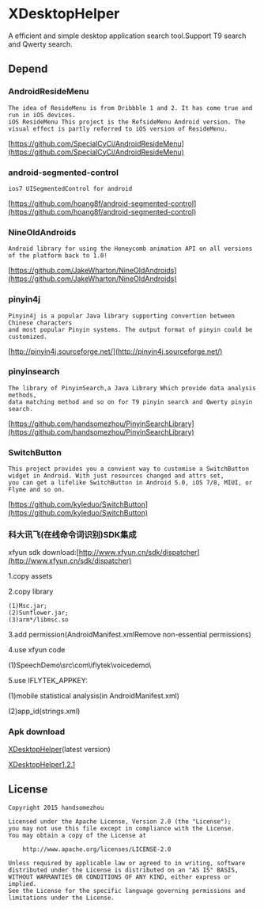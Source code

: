 # XDesktopHelper
A efficient and simple desktop application search tool.Support T9 search and Qwerty search.

Depend
---------------
### AndroidResideMenu
    The idea of ResideMenu is from Dribbble 1 and 2. It has come true and run in iOS devices.
	iOS ResideMenu This project is the RefsideMenu Android version. The visual effect is partly referred to iOS version of ResideMenu.
[https://github.com/SpecialCyCi/AndroidResideMenu](https://github.com/SpecialCyCi/AndroidResideMenu)

### android-segmented-control
	ios7 UISegmentedControl for android
[https://github.com/hoang8f/android-segmented-control](https://github.com/hoang8f/android-segmented-control)

### NineOldAndroids
    Android library for using the Honeycomb animation API on all versions of the platform back to 1.0!
[https://github.com/JakeWharton/NineOldAndroids](https://github.com/JakeWharton/NineOldAndroids)

### pinyin4j 
	Pinyin4j is a popular Java library supporting convertion between Chinese characters 
	and most popular Pinyin systems. The output format of pinyin could be customized.
[http://pinyin4j.sourceforge.net/](http://pinyin4j.sourceforge.net/)

### pinyinsearch 
    The library of PinyinSearch,a Java Library Which provide data analysis methods,  
	data matching method and so on for T9 pinyin search and Qwerty pinyin search.
[https://github.com/handsomezhou/PinyinSearchLibrary](https://github.com/handsomezhou/PinyinSearchLibrary)

### SwitchButton
	This project provides you a convient way to customise a SwitchButton widget in Android. With just resources changed and attrs set, 
	you can get a lifelike SwitchButton in Android 5.0, iOS 7/8, MIUI, or Flyme and so on.
[https://github.com/kyleduo/SwitchButton](https://github.com/kyleduo/SwitchButton)

### 科大讯飞(在线命令词识别)SDK集成
xfyun sdk download:[http://www.xfyun.cn/sdk/dispatcher](http://www.xfyun.cn/sdk/dispatcher)

1.copy assets

2.copy library

	(1)Msc.jar;
	(2)Sunflower.jar;
	(3)arm*/libmsc.so

3.add permission(AndroidManifest.xmlRemove non-essential permissions)

4.use xfyun code

(1)SpeechDemo\src\com\iflytek\voicedemo\

5.use IFLYTEK_APPKEY:

(1)mobile statistical analysis(in AndroidManifest.xml)

(2)app_id(strings.xml)


### Apk download
[XDesktopHelper](https://github.com/handsomezhou/XDesktopHelper/blob/master/release/XDesktopHelper.apk?raw=true)(latest version)

[XDesktopHelper1.2.1](https://github.com/handsomezhou/XDesktopHelper/blob/master/release/XDesktopHelper_1_2_1.apk?raw=true)

License 
---------------
	Copyright 2015 handsomezhou

	Licensed under the Apache License, Version 2.0 (the "License");
	you may not use this file except in compliance with the License.
	You may obtain a copy of the License at

		http://www.apache.org/licenses/LICENSE-2.0
		
	Unless required by applicable law or agreed to in writing, software
	distributed under the License is distributed on an "AS IS" BASIS,
	WITHOUT WARRANTIES OR CONDITIONS OF ANY KIND, either express or implied.
	See the License for the specific language governing permissions and
	limitations under the License.
